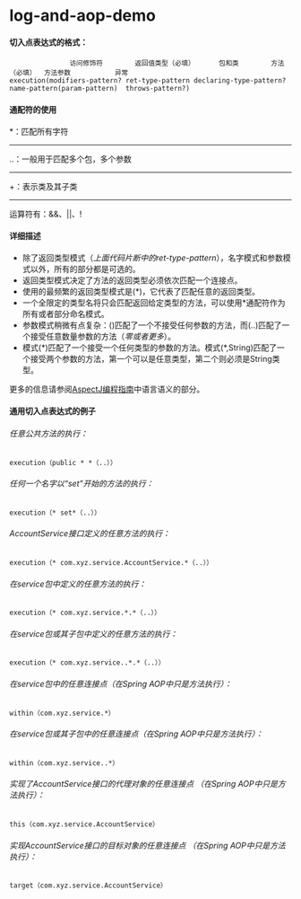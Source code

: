 # log-and-aop-demo
#### 切入点表达式的格式： 
                   访问修饰符        返回值类型（必填）      包和类        方法（必填）  方法参数           异常
    execution(modifiers-pattern? ret-type-pattern declaring-type-pattern?name-pattern(param-pattern)  throws-pattern?) 

#### 通配符的使用
  *：匹配所有字符  
  ***
  ..：一般用于匹配多个包，多个参数  
  ***
  +：表示类及其子类  
  ***
  运算符有：&&、||、!  

#### 详细描述
   * 除了返回类型模式（_上面代码片断中的ret-type-pattern_），名字模式和参数模式以外，所有的部分都是可选的。
   * 返回类型模式决定了方法的返回类型必须依次匹配一个连接点。 
   * 使用的最频繁的返回类型模式是(\*)，它代表了匹配任意的返回类型。 
   * 一个全限定的类型名将只会匹配返回给定类型的方法，可以使用\*通配符作为所有或者部分命名模式。
   * 参数模式稍微有点复杂：()匹配了一个不接受任何参数的方法，而(..)匹配了一个接受任意数量参数的方法（_零或者更多_）。 
   * 模式(\*)匹配了一个接受一个任何类型的参数的方法。模式(\*,String)匹配了一个接受两个参数的方法，第一个可以是任意类型，第二个则必须是String类型。
    
   更多的信息请参阅[AspectJ编程指南](http://www.eclipse.org/aspectj/doc/released/progguide/index.html)中语言语义的部分。

#### 通用切入点表达式的例子
###### 任意公共方法的执行：
    execution（public * *（..））
###### 任何一个名字以“set”开始的方法的执行：
    execution（* set*（..））
###### AccountService接口定义的任意方法的执行：
    execution（* com.xyz.service.AccountService.*（..））
###### 在service包中定义的任意方法的执行：
    execution（* com.xyz.service.*.*（..））
###### 在service包或其子包中定义的任意方法的执行：
    execution（* com.xyz.service..*.*（..））
###### 在service包中的任意连接点（在Spring AOP中只是方法执行）：
    within（com.xyz.service.*）
###### 在service包或其子包中的任意连接点（在Spring AOP中只是方法执行）：
    within（com.xyz.service..*）
###### 实现了AccountService接口的代理对象的任意连接点 （在Spring AOP中只是方法执行）：
    this（com.xyz.service.AccountService）
###### 实现AccountService接口的目标对象的任意连接点 （在Spring AOP中只是方法执行）：
    target（com.xyz.service.AccountService）

